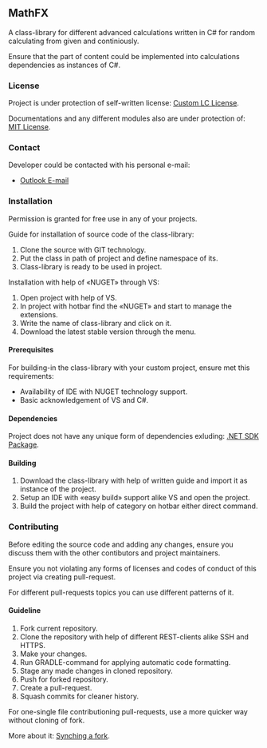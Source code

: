 ## MathFX

A class-library for different advanced calculations written in C# for random calculating from given and continiously.

Ensure that the part of content could be implemented into calculations dependencies as instances of C#.

### License

Project is under protection of self-written license: [Custom LC License](LICENSE.md).

Documentations and any different modules also are under protection of: [MIT License](https://choosealicense.com/licenses/mit/#).

### Contact

Developer could be contacted with his personal e-mail:

- <a href= "mailto: io.falcion@outlook.com">Outlook E-mail</a>

### Installation

Permission is granted for free use in any of your projects.

Guide for installation of source code of the class-library:

1. Clone the source with GIT technology.
2. Put the class in path of project and define namespace of its.
3. Class-library is ready to be used in project.

Installation with help of «NUGET» through VS:

1. Open project with help of VS.
2. In project with hotbar find the «NUGET» and start to manage the extensions.
3. Write the name of class-library and click on it.
4. Download the latest stable version through the menu.

#### Prerequisites

For building-in the class-library with your custom project, ensure met this requirements:

- Availability of IDE with NUGET technology support.
- Basic acknowledgement of VS and C#.

#### Dependencies

Project does not have any unique form of dependencies exluding: [.NET SDK Package](https://dotnet.microsoft.com).

#### Building

1. Download the class-library with help of written guide and import it as instance of the project.
2. Setup an IDE with «easy build» support alike VS and open the project.
3. Build the project with help of category on hotbar either direct command.

### Contributing

Before editing the source code and adding any changes, ensure you discuss them with the other contibutors and project maintainers.

Ensure you not violating any forms of licenses and codes of conduct of this project via creating pull-request.

For different pull-requests topics you can use different patterns of it.

#### Guideline

1. Fork current repository.
2. Clone the repository with help of different REST-clients alike SSH and HTTPS.
3. Make your changes.
4. Run GRADLE-command for applying automatic code formatting.
5. Stage any made changes in cloned repository.
6. Push for forked repository.
7. Create a pull-request.
8. Squash commits for cleaner history.

For one-single file contributioning pull-requests, use a more quicker way without cloning of fork.

More about it: [Synching a fork](https://help.github.com/articles/syncing-a-fork).
